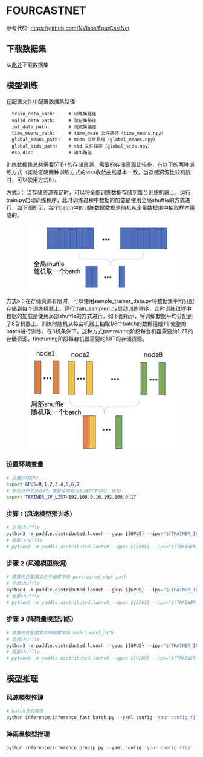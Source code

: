 
# FOURCASTNET

参考代码:
https://github.com/NVlabs/FourCastNet


## 下载数据集
从[此处](https://app.globus.org/file-manager?origin_id=945b3c9e-0f8c-11ed-8daf-9f359c660fbd&origin_path=%2F~%2Fdata%2F)下载数据集

## 模型训练
在配置文件中配置数据集路径:

```
  train_data_path:     # 训练集路径
  valid_data_path:     # 验证集路径
  inf_data_path:       # 测试集路径
  time_means_path:     # time_mean 文件路径（time_means.npy）
  global_means_path:   # mean 文件路径（global_means.npy）
  global_stds_path:    # std 文件路径（global_stds.npy）
  exp_dir:             # 输出路径
```
训练数据集总共需要5TB+的存储资源，需要的存储资源比较多，有以下的两种训练方式（实验证明两种训练方式的loss收敛曲线基本一致，当存储资源比较有限时，可以使用方式b）。

方式a： 当存储资源充足时，可以将全部训练数据存储到每台训练机器上，运行train.py启动训练程序，此时训练过程中数据的加载是使用全局shuffle的方式进行，如下图所示，每个batch中的训练数据数据是随机从全量数据集中抽取样本组成的。

<div align="center">  
<img src="../../docs/source_cn/img/fourcastnet_global_shuffle.png" width = "400" align=center />
</div>

方式b：在存储资源有限时，可以使用sample_trainer_data.py将数据集平均分配存储到每个训练机器上，运行train_sampled.py启动训练程序，此时训练过程中数据的加载是使用局部shuffle的方式进行。如下图所示，将训练数据平均分配到了8台机器上，训练时随机从每台机器上抽取1/8个batch的数据组成1个完整的batch进行训练。在8机条件下，这种方式pretraining阶段每台机器需要约1.2T的存储资源，finetuning阶段每台机器需要约1.8T的存储资源。


<div align="center">  
<img src="../../docs/source_cn/img/fourcastnet_local_shuffle.png" width = "400" align=center />
</div>

### 设置环境变量
```bash
# 设置训练GPU
export GPUS=0,1,2,3,4,5,6,7
# 多机分布式训练时，需要设置每台机器的IP地址，例如：
export TRAINER_IP_LIST=192.168.0.16,192.168.0.17
```



### 步骤 1 (风速模型预训练)

```python
# 全局shuffle
python3 -m paddle.distributed.launch --gpus ${GPUS} --ips="${TRAINER_IP_LIST}" train.py --config afno_backbone
# 局部 shuffle
# python3 -m paddle.distributed.launch --gpus ${GPUS} --ips="${TRAINER_IP_LIST}" train_sampled.py --config afno_backbone
```

### 步骤 2 (风速模型微调)

```python
# 需要先在配置文件中设置字段 pretrained_ckpt_path
# 全局shuffle
python3 -m paddle.distributed.launch --gpus ${GPUS} --ips="${TRAINER_IP_LIST}" train.py --config afno_backbone_finetune
# 局部shuffle
# python3 -m paddle.distributed.launch --gpus ${GPUS} --ips="${TRAINER_IP_LIST}" train_sampled.py --config afno_backbone_finetune
```


### 步骤 3 (降雨量模型训练)

```python
# 需要先在配置文件中设置字段 model_wind_path
# 全局shuffle
python3 -m paddle.distributed.launch --gpus ${GPUS} --ips="${TRAINER_IP_LIST}" train.py --config precip
# 局部shuffle
# python3 -m paddle.distributed.launch --gpus ${GPUS} --ips="${TRAINER_IP_LIST}" train_sampled.py --config precip
```


## 模型推理

### 风速模型推理

```python
# batch方式推理
python inference/inference_fast_batch.py --yaml_config 'your config file' --override_dir 'your output dir' --weights 'your training models'
```

### 降雨量模型推理

```python
python inference/inference_precip.py --yaml_config 'your config file' --override_dir 'your output dir' --weights 'your training models'
```
